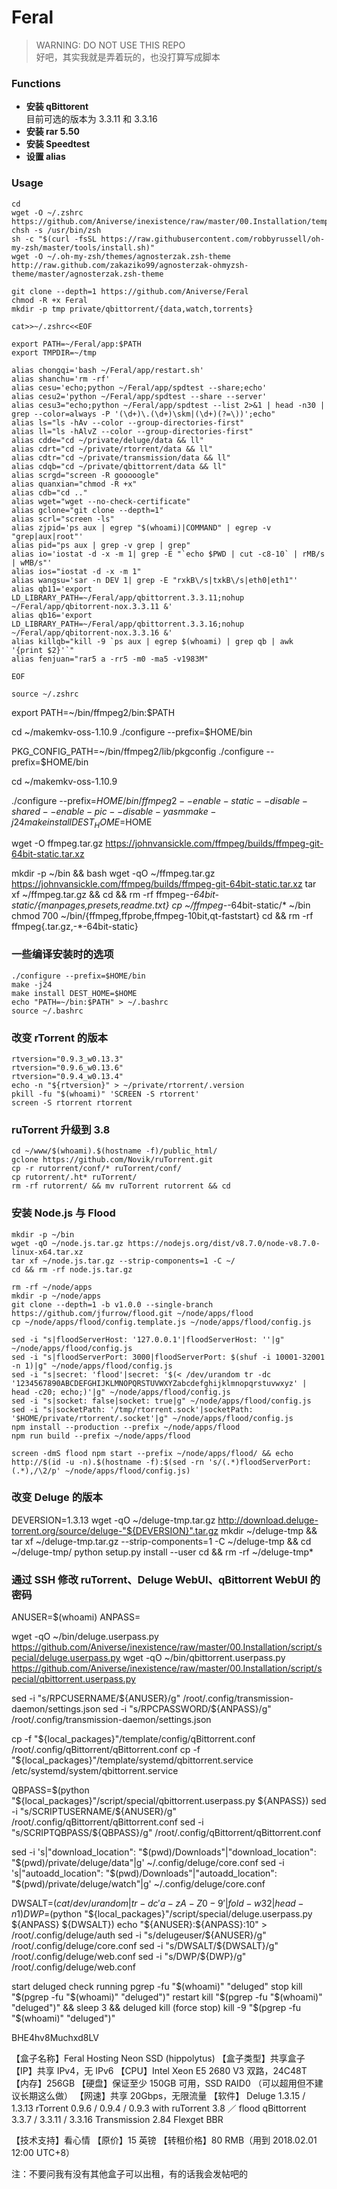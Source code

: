 # Feral
> WARNING: DO NOT USE THIS REPO   
> 好吧，其实我就是弄着玩的，也没打算写成脚本  

### Functions
- **安装 qBittorent**  
目前可选的版本为 3.3.11 和 3.3.16  
- **安装 rar 5.50**  
- **安装 Speedtest**  
- **设置 alias**  

### Usage
``` 
cd
wget -O ~/.zshrc https://github.com/Aniverse/inexistence/raw/master/00.Installation/template/config/zshrc
chsh -s /usr/bin/zsh
sh -c "$(curl -fsSL https://raw.githubusercontent.com/robbyrussell/oh-my-zsh/master/tools/install.sh)"
wget -O ~/.oh-my-zsh/themes/agnosterzak.zsh-theme http://raw.github.com/zakaziko99/agnosterzak-ohmyzsh-theme/master/agnosterzak.zsh-theme

git clone --depth=1 https://github.com/Aniverse/Feral
chmod -R +x Feral
mkdir -p tmp private/qbittorrent/{data,watch,torrents}

cat>>~/.zshrc<<EOF

export PATH=~/Feral/app:$PATH
export TMPDIR=~/tmp

alias chongqi='bash ~/Feral/app/restart.sh'
alias shanchu='rm -rf'
alias cesu='echo;python ~/Feral/app/spdtest --share;echo'
alias cesu2='python ~/Feral/app/spdtest --share --server'
alias cesu3="echo;python ~/Feral/app/spdtest --list 2>&1 | head -n30 | grep --color=always -P '(\d+)\.(\d+)\skm|(\d+)(?=\))';echo"
alias ls="ls -hAv --color --group-directories-first"
alias ll="ls -hAlvZ --color --group-directories-first"
alias cdde="cd ~/private/deluge/data && ll"
alias cdrt="cd ~/private/rtorrent/data && ll"
alias cdtr="cd ~/private/transmission/data && ll"
alias cdqb="cd ~/private/qbittorrent/data && ll"
alias scrgd="screen -R gooooogle"
alias quanxian="chmod -R +x"
alias cdb="cd .."
alias wget="wget --no-check-certificate"
alias gclone="git clone --depth=1"
alias scrl="screen -ls"
alias zjpid='ps aux | egrep "$(whoami)|COMMAND" | egrep -v "grep|aux|root"'
alias pid="ps aux | grep -v grep | grep"
alias io='iostat -d -x -m 1| grep -E "`echo $PWD | cut -c8-10` | rMB/s | wMB/s"'
alias ios="iostat -d -x -m 1"
alias wangsu='sar -n DEV 1| grep -E "rxkB\/s|txkB\/s|eth0|eth1"'
alias qb11='export LD_LIBRARY_PATH=~/Feral/app/qbittorrent.3.3.11;nohup ~/Feral/app/qbitorrent-nox.3.3.11 &'
alias qb16='export LD_LIBRARY_PATH=~/Feral/app/qbittorrent.3.3.16;nohup ~/Feral/app/qbitorrent-nox.3.3.16 &'
alias killqb="kill -9 `ps aux | egrep $(whoami) | grep qb | awk '{print $2}'`"
alias fenjuan="rar5 a -rr5 -m0 -ma5 -v1983M"

EOF

source ~/.zshrc

```



export PATH=~/bin/ffmpeg2/bin:$PATH

cd ~/makemkv-oss-1.10.9
./configure --prefix=$HOME/bin

PKG_CONFIG_PATH=~/bin/ffmpeg2/lib/pkgconfig ./configure --prefix=$HOME/bin



cd ~/makemkv-oss-1.10.9



./configure --prefix=$HOME/bin/ffmpeg2 --enable-static --disable-shared --enable-pic --disable-yasm
make -j24
make install DEST_HOME=$HOME


wget -O ffmpeg.tar.gz https://johnvansickle.com/ffmpeg/builds/ffmpeg-git-64bit-static.tar.xz

mkdir -p ~/bin && bash
wget -qO ~/ffmpeg.tar.gz https://johnvansickle.com/ffmpeg/builds/ffmpeg-git-64bit-static.tar.xz
tar xf ~/ffmpeg.tar.gz && cd && rm -rf ffmpeg-*-64bit-static/{manpages,presets,readme.txt}
cp ~/ffmpeg-*-64bit-static/* ~/bin
chmod 700 ~/bin/{ffmpeg,ffprobe,ffmpeg-10bit,qt-faststart}
cd && rm -rf ffmpeg{.tar.gz,-*-64bit-static}





### 一些编译安装时的选项
```
./configure --prefix=$HOME/bin
make -j24
make install DEST_HOME=$HOME
echo "PATH=~/bin:$PATH" > ~/.bashrc
source ~/.bashrc
```

### 改变 rTorrent 的版本
```
rtversion="0.9.3_w0.13.3"
rtversion="0.9.6_w0.13.6"
rtversion="0.9.4_w0.13.4"
echo -n "${rtversion}" > ~/private/rtorrent/.version
pkill -fu "$(whoami)" 'SCREEN -S rtorrent'
screen -S rtorrent rtorrent
```

### ruTorrent 升级到 3.8
```
cd ~/www/$(whoami).$(hostname -f)/public_html/
gclone https://github.com/Novik/ruTorrent.git
cp -r rutorrent/conf/* ruTorrent/conf/
cp rutorrent/.ht* ruTorrent/
rm -rf rutorrent/ && mv ruTorrent rutorrent && cd
```

### 安装 Node.js 与 Flood
```
mkdir -p ~/bin
wget -qO ~/node.js.tar.gz https://nodejs.org/dist/v8.7.0/node-v8.7.0-linux-x64.tar.xz
tar xf ~/node.js.tar.gz --strip-components=1 -C ~/
cd && rm -rf node.js.tar.gz

rm -rf ~/node/apps
mkdir -p ~/node/apps
git clone --depth=1 -b v1.0.0 --single-branch https://github.com/jfurrow/flood.git ~/node/apps/flood
cp ~/node/apps/flood/config.template.js ~/node/apps/flood/config.js

sed -i "s|floodServerHost: '127.0.0.1'|floodServerHost: ''|g" ~/node/apps/flood/config.js
sed -i "s|floodServerPort: 3000|floodServerPort: $(shuf -i 10001-32001 -n 1)|g" ~/node/apps/flood/config.js
sed -i "s|secret: 'flood'|secret: '$(< /dev/urandom tr -dc '1234567890ABCDEFGHIJKLMNOPQRSTUVWXYZabcdefghijklmnopqrstuvwxyz' | head -c20; echo;)'|g" ~/node/apps/flood/config.js
sed -i "s|socket: false|socket: true|g" ~/node/apps/flood/config.js
sed -i "s|socketPath: '/tmp/rtorrent.sock'|socketPath: '$HOME/private/rtorrent/.socket'|g" ~/node/apps/flood/config.js
npm install --production --prefix ~/node/apps/flood
npm run build --prefix ~/node/apps/flood

screen -dmS flood npm start --prefix ~/node/apps/flood/ && echo http://$(id -u -n).$(hostname -f):$(sed -rn 's/(.*)floodServerPort: (.*),/\2/p' ~/node/apps/flood/config.js)
```




### 改变 Deluge 的版本
DEVERSION=1.3.13
wget -qO ~/deluge-tmp.tar.gz http://download.deluge-torrent.org/source/deluge-"${DEVERSION}".tar.gz
mkdir ~/deluge-tmp && tar xf ~/deluge-tmp.tar.gz  --strip-components=1 -C ~/deluge-tmp && cd ~/deluge-tmp/
python setup.py install --user
cd && rm -rf ~/deluge-tmp*



### 通过 SSH 修改 ruTorrent、Deluge WebUI、qBittorrent WebUI 的密码

ANUSER=$(whoami)
ANPASS=


wget -qO ~/bin/deluge.userpass.py https://github.com/Aniverse/inexistence/raw/master/00.Installation/script/special/deluge.userpass.py
wget -qO ~/bin/qbittorrent.userpass.py https://github.com/Aniverse/inexistence/raw/master/00.Installation/script/special/qbittorrent.userpass.py


sed -i "s/RPCUSERNAME/${ANUSER}/g" /root/.config/transmission-daemon/settings.json
sed -i "s/RPCPASSWORD/${ANPASS}/g" /root/.config/transmission-daemon/settings.json

cp -f "${local_packages}"/template/config/qBittorrent.conf /root/.config/qBittorrent/qBittorrent.conf
cp -f "${local_packages}"/template/systemd/qbittorrent.service /etc/systemd/system/qbittorrent.service

QBPASS=$(python "${local_packages}"/script/special/qbittorrent.userpass.py ${ANPASS})
sed -i "s/SCRIPTUSERNAME/${ANUSER}/g" /root/.config/qBittorrent/qBittorrent.conf
sed -i "s/SCRIPTQBPASS/${QBPASS}/g" /root/.config/qBittorrent/qBittorrent.conf

sed -i 's|"download_location": "$(pwd)/Downloads"|"download_location": "$(pwd)/private/deluge/data"|g' ~/.config/deluge/core.conf
sed -i 's|"autoadd_location": "$(pwd)/Downloads"|"autoadd_location": "$(pwd)/private/deluge/watch"|g' ~/.config/deluge/core.conf




DWSALT=$(cat /dev/urandom | tr -dc 'a-zA-Z0-9' | fold -w 32 | head -n 1)
DWP=$(python "${local_packages}"/script/special/deluge.userpass.py ${ANPASS} ${DWSALT})
echo "${ANUSER}:${ANPASS}:10" > /root/.config/deluge/auth
sed -i "s/delugeuser/${ANUSER}/g" /root/.config/deluge/core.conf
sed -i "s/DWSALT/${DWSALT}/g" /root/.config/deluge/web.conf
sed -i "s/DWP/${DWP}/g" /root/.config/deluge/web.conf



start
deluged
check running
pgrep -fu "$(whoami)" "deluged"
stop
kill "$(pgrep -fu "$(whoami)" "deluged")"
restart
kill "$(pgrep -fu "$(whoami)" "deluged")" && sleep 3 && deluged
kill (force stop)
kill -9 "$(pgrep -fu "$(whoami)" "deluged")"




BHE4hv8Muchxd8LV


【盒子名称】Feral Hosting Neon SSD (hippolytus)
【盒子类型】共享盒子
【IP】共享 IPv4，无 IPv6
【CPU】Intel Xeon E5 2680 V3 双路，24C48T
【内存】256GB
【硬盘】保证至少 150GB 可用，SSD RAID0
（可以超用但不建议长期这么做）
【网速】共享 20Gbps，无限流量
【软件】
Deluge 1.3.15 / 1.3.13
rTorrent 0.9.6 / 0.9.4 / 0.9.3 with ruTorrent 3.8 ／ flood
qBittorrent 3.3.7 / 3.3.11 / 3.3.16
Transmission 2.84
Flexget
BBR

【技术支持】看心情
【原价】15 英镑
【转租价格】80 RMB（用到 2018.02.01 12:00 UTC+8）

注：不要问我有没有其他盒子可以出租，有的话我会发帖吧的




